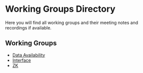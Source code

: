 # Working Groups Directory

Here you will find all working groups
and their meeting notes and recordings if available.

## Working Groups

- [Data Availability](./da/README.md)
- [Interface](./interface/README.md)
- [ZK](./zk/README.md)